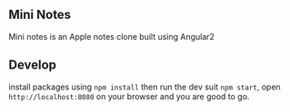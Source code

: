## Mini Notes
Mini notes is an Apple notes clone built using Angular2

## Develop
install packages using `npm install` then run the dev suit `npm start`, open `http://localhost:8080` on your browser and you are good to go.

